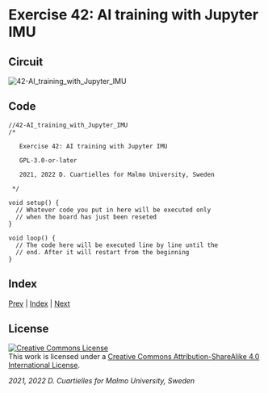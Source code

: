 # Exercise 42: AI training with Jupyter IMU

## Circuit

![42-AI_training_with_Jupyter_IMU]()

## Code

```c_cpp
//42-AI_training_with_Jupyter_IMU
/*

   Exercise 42: AI training with Jupyter IMU

   GPL-3.0-or-later

   2021, 2022 D. Cuartielles for Malmo University, Sweden

 */

void setup() {
  // Whatever code you put in here will be executed only 
  // when the board has just been reseted
}

void loop() {
  // The code here will be executed line by line until the 
  // end. After it will restart from the beginning
}
```

## Index

[Prev](../41-AI_training_with_Jupyter_microphone/41-AI_training_with_Jupyter_microphone.md) |  [Index](../course_index.md) |  [Next](../43-AI_training_in_your_PC/43-AI_training_in_your_PC.md)

## License

<a rel="license" href="http://creativecommons.org/licenses/by-sa/4.0/"><img alt="Creative Commons License" style="border-width:0" src="https://i.creativecommons.org/l/by-sa/4.0/80x15.png" /></a><br />This work is licensed under a <a rel="license" href="http://creativecommons.org/licenses/by-sa/4.0/">Creative Commons Attribution-ShareAlike 4.0 International License</a>.

*2021, 2022 D. Cuartielles for Malmo University, Sweden*
